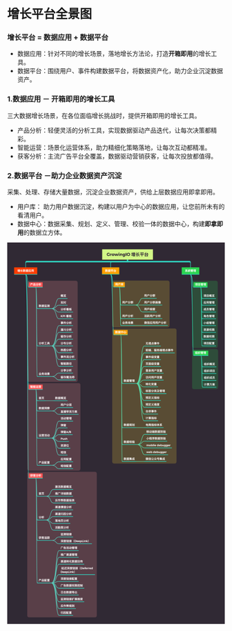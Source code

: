# 增长平台全景图

### 增长平台 = 数据应用 + 数据平台

* 数据应用：针对不同的增长场景，落地增长方法论，打造**开箱即用**的增长工具。
* 数据平台：围绕用户、事件构建数据平台，将数据资产化，助力企业沉淀数据资产。

### 

### 1.数据应用 － 开箱即用的增长工具 

三大数据增长场景，在各位面临增长挑战时，提供开箱即用的增长工具。

* 产品分析：轻便灵活的分析工具，实现数据驱动产品迭代，让每次决策都精彩。
* 智能运营：场景化运营体系，助力精细化策略落地，让每次互动都精准。
* 获客分析：主流广告平台全覆盖，数据驱动营销获客，让每次投放都值得。



### 2.数据平台 －助力企业数据资产沉淀  <a id="&#x6570;&#x636E;&#x5E73;&#x53F0;-&#xFF0D;&#x52A9;&#x529B;&#x4F01;&#x4E1A;&#x6570;&#x636E;&#x8D44;&#x4EA7;&#x6C89;&#x6DC0;"></a>

采集、处理、存储大量数据，沉淀企业数据资产，供给上层数据应用即拿即用。

* 用户库： 助力用户数据沉淀，构建以用户为中心的数据应用，让您前所未有的看清用户。
* 数据中心：数据采集、规划、定义、管理、校验一体的数据中心，构建**即拿即用**的数据立方体。  

![](.gitbook/assets/growingio-zeng-chang-ping-tai-%20%281%29.png)

